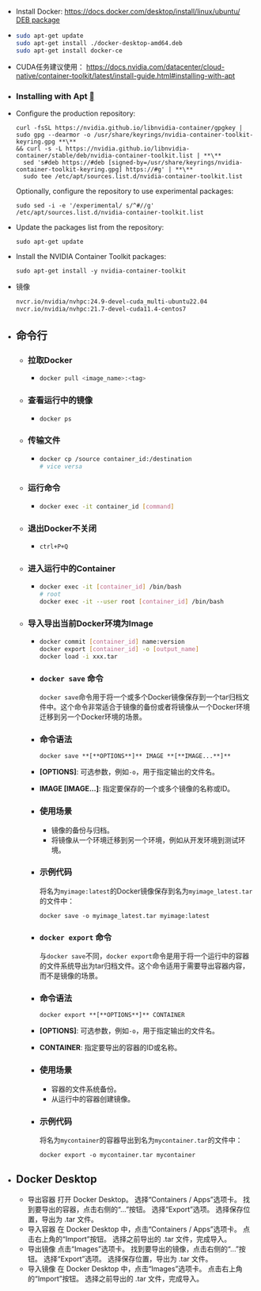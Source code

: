 - Install Docker:
  https://docs.docker.com/desktop/install/linux/ubuntu/
  [DEB package](https://desktop.docker.com/linux/main/amd64/docker-desktop-amd64.deb?utm_source=docker&utm_medium=webreferral&utm_campaign=docs-driven-download-linux-amd64&_gl=1*194ua4v*_ga*MTc4NzY1OTQ3Ni4xNzI2NTQ0NzUw*_ga_XJWPQMJYHQ*MTczMDczNTc3Ny40LjEuMTczMDczNjIyMy42LjAuMA..)
- ```bash
  sudo apt-get update
  sudo apt-get install ./docker-desktop-amd64.deb
  sudo apt-get install docker-ce
  ```
- CUDA任务建议使用：
  https://docs.nvidia.com/datacenter/cloud-native/container-toolkit/latest/install-guide.html#installing-with-apt
- ### Installing with Apt [](https://docs.nvidia.com/datacenter/cloud-native/container-toolkit/latest/install-guide.html#installing-with-apt)
- Configure the production repository:
  
  ```
  curl -fsSL https://nvidia.github.io/libnvidia-container/gpgkey | sudo gpg --dearmor -o /usr/share/keyrings/nvidia-container-toolkit-keyring.gpg **\**
  && curl -s -L https://nvidia.github.io/libnvidia-container/stable/deb/nvidia-container-toolkit.list | **\**
    sed 's#deb https://#deb [signed-by=/usr/share/keyrings/nvidia-container-toolkit-keyring.gpg] https://#g' | **\**
    sudo tee /etc/apt/sources.list.d/nvidia-container-toolkit.list
  ```
  
  Optionally, configure the repository to use experimental packages:
  
  ```
  sudo sed -i -e '/experimental/ s/^#//g' /etc/apt/sources.list.d/nvidia-container-toolkit.list
  ```
- Update the packages list from the repository:
  
  ```
  sudo apt-get update
  ```
- Install the NVIDIA Container Toolkit packages:
  
  ```
  sudo apt-get install -y nvidia-container-toolkit
  ```
- 镜像
  ```bash
  nvcr.io/nvidia/nvhpc:24.9-devel-cuda_multi-ubuntu22.04
  nvcr.io/nvidia/nvhpc:21.7-devel-cuda11.4-centos7
  ```
- ## 命令行
	- ### 拉取Docker
		- ```bash
		  docker pull <image_name>:<tag>
		  ```
	- ### 查看运行中的镜像
		- ```bash
		  docker ps
		  ```
	- ### 传输文件
		- ```bash
		  docker cp /source container_id:/destination
		  # vice versa
		  ```
	- ### 运行命令
		- ```bash
		  docker exec -it container_id [command]
		  ```
	- ### 退出Docker不关闭
		- ```bash
		  ctrl+P+Q
		  ```
	- ### 进入运行中的Container
		- ```bash
		  docker exec -it [container_id] /bin/bash
		  # root
		  docker exec -it --user root [container_id] /bin/bash
		  ```
	- ### 导入导出当前Docker环境为Image
		- ```bash
		  docker commit [container_id] name:version
		  docker export [container_id] -o [output_name]
		  docker load -i xxx.tar
		  ```
		- ### `docker save` 命令
		  `docker save`命令用于将一个或多个Docker镜像保存到一个tar归档文件中。这个命令非常适合于镜像的备份或者将镜像从一个Docker环境迁移到另一个Docker环境的场景。
		- ### 命令语法
		  
		  ```
		  docker save **[**OPTIONS**]** IMAGE **[**IMAGE...**]**
		  ```
		- **[OPTIONS]**: 可选参数，例如`-o`，用于指定输出的文件名。
		- **IMAGE [IMAGE...]**: 指定要保存的一个或多个镜像的名称或ID。
		- ### 使用场景
			- 镜像的备份与归档。
			- 将镜像从一个环境迁移到另一个环境，例如从开发环境到测试环境。
		- ### 示例代码
		  将名为`myimage:latest`的Docker镜像保存到名为`myimage_latest.tar`的文件中：
		  ```
		  docker save -o myimage_latest.tar myimage:latest
		  ```
		- ### `docker export` 命令
		  与`docker save`不同，`docker export`命令是用于将一个运行中的容器的文件系统导出为tar归档文件。这个命令适用于需要导出容器内容，而不是镜像的场景。
		- ### 命令语法
		  
		  ```
		  docker export **[**OPTIONS**]** CONTAINER
		  ```
		- **[OPTIONS]**: 可选参数，例如`-o`，用于指定输出的文件名。
		- **CONTAINER**: 指定要导出的容器的ID或名称。
		- ### 使用场景
			- 容器的文件系统备份。
			- 从运行中的容器创建镜像。
		- ### 示例代码
		  将名为`mycontainer`的容器导出到名为`mycontainer.tar`的文件中：
		  ```
		  docker export -o mycontainer.tar mycontainer
		  ```
- ## Docker Desktop
	- 导出容器
	  打开 Docker Desktop。
	  选择“Containers / Apps”选项卡。
	  找到要导出的容器，点击右侧的“…”按钮。
	  选择“Export”选项。
	  选择保存位置，导出为 .tar 文件。
	- 导入容器
	  在 Docker Desktop 中，点击“Containers / Apps”选项卡。
	  点击右上角的“Import”按钮。
	  选择之前导出的 .tar 文件，完成导入。
	- 导出镜像
	  点击“Images”选项卡。
	  找到要导出的镜像，点击右侧的“…”按钮。
	  选择“Export”选项。
	  选择保存位置，导出为 .tar 文件。
	- 导入镜像
	  在 Docker Desktop 中，点击“Images”选项卡。
	  点击右上角的“Import”按钮。
	  选择之前导出的 .tar 文件，完成导入。